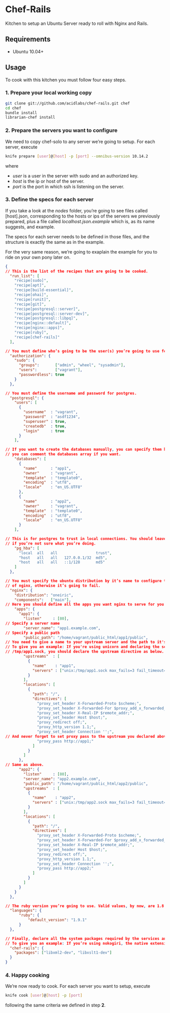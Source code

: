 # Chef-Rails

Kitchen to setup an Ubuntu Server ready to roll with Nginx and Rails.

## Requirements

* Ubuntu 10.04+

## Usage

To cook with this kitchen you must follow four easy steps.

### 1. Prepare your local working copy

```bash
git clone git://github.com/acidlabs/chef-rails.git chef
cd chef
bundle install
librarian-chef install
```

### 2. Prepare the servers you want to configure

We need to copy chef-solo to any server we’re going to setup. For each server, execute

```bash
knife prepare [user]@[host] -p [port] --omnibus-version 10.14.2
```

where

* *user* is a user in the server with sudo and an authorized key.
* *host* is the ip or host of the server.
* *port* is the port in which ssh is listening on the server.

### 3. Define the specs for each server

If you take a look at the *nodes* folder, you’re going to see files called [host].json, corresponding to the hosts or ips of the servers we previously prepared, plus a file called *localhost.json.example* which is, as its name suggests, and example.

The specs for each server needs to be defined in those files, and the structure is exactly the same as in the example.

For the very same reason, we’re going to exaplain the example for you to ride on your own pony later on.

```json
{
// This is the list of the recipes that are going to be cooked.
  "run_list": [
    "recipe[sudo]",
    "recipe[apt]",
    "recipe[build-essential]",
    "recipe[ohai]",
    "recipe[runit]",
    "recipe[git]",
    "recipe[postgresql::server]",
    "recipe[postgresql::server-dev]",
    "recipe[postgresql::libpq]",
    "recipe[nginx::default]",
    "recipe[nginx::apps]",
    "recipe[ruby]",
    "recipe[chef-rails]"
  ],

// You must define who’s going to be the user(s) you’re going to use for deploy.
  "authorization": {
    "sudo": {
      "groups":       ["admin", "wheel", "sysadmin"],
      "users":        ["vagrant"],
      "passwordless": true
    }
  },

// You must define the username and password for postgres.
  "postgresql": {
    "users": [
      {
        "username"  : "vagrant",
        "password"  : "asdf1234",
        "superuser" : true,
        "createdb"  : true,
        "login"     : true
      }
    ],

// If you want to create the databases manually, you can specify them here. otherwise,
// you can comment the databases array if you want.
    "databases": [
      {
        "name"      : "app1",
        "owner"     : "vagrant",
        "template"  : "template0",
        "encoding"  : "utf8",
        "locale"    : "en_US.UTF8"
      },
      {
        "name"      : "app2",
        "owner"     : "vagrant",
        "template"  : "template0",
        "encoding"  : "utf8",
        "locale"    : "en_US.UTF8"
      }
    ],

// This is for postgres to trust in local connections. You should leave this as is
// if you’re not sure what you’re doing.
    "pg_hba": [
      "local  all   all                 trust",
      "host   all   all   127.0.0.1/32  md5",
      "host   all   all   ::1/128       md5"
    ]
  },

// You must specify the ubuntu distribution by it’s name to configure the proper version
// of nginx, otherwise it’s going to fail.
  "nginx": {
    "distribution": "oneiric",
    "components":   ["main"],
// Here you should define all the apps you want nginx to serve for you in the server.
    "apps": {
      "app1": {
        "listen"     : [80],
// Specify a server name
        "server_name": "app1.example.com",
// Specify a public path
        "public_path": "/home/vagrant/public_html/app1/public",
// You need to give a name to your upstream server and the path to it's sock file(s).
// To give you an example: If you're using unicorn and declaring the sock file to be
// /tmp/app1.sock, you should declare the upstream directive as below.
        "upstreams"  : [
          {
            "name"    : "app1",
            "servers" : ["unix:/tmp/app1.sock max_fails=3 fail_timeout=1s"]
          }
        ],
        "locations": [
          {
            "path": "/",
            "directives": [
              "proxy_set_header X-Forwarded-Proto $scheme;",
              "proxy_set_header X-Forwarded-For $proxy_add_x_forwarded_for;",
              "proxy_set_header X-Real-IP $remote_addr;",
              "proxy_set_header Host $host;",
              "proxy_redirect off;",
              "proxy_http_version 1.1;",
              "proxy_set_header Connection '';",
// And never forget to set proxy pass to the upstream you declared above.
              "proxy_pass http://app1;"
            ]
          }
        ]
      },
// Same as above.
      "app2": {
        "listen"     : [80],
        "server_name": "app2.example.com",
        "public_path": "/home/vagrant/public_html/app2/public",
        "upstreams"  : [
          {
            "name"    : "app2",
            "servers" : ["unix:/tmp/app2.sock max_fails=3 fail_timeout=1s"]
          }
        ],
        "locations": [
          {
            "path": "/",
            "directives": [
              "proxy_set_header X-Forwarded-Proto $scheme;",
              "proxy_set_header X-Forwarded-For $proxy_add_x_forwarded_for;",
              "proxy_set_header X-Real-IP $remote_addr;",
              "proxy_set_header Host $host;",
              "proxy_redirect off;",
              "proxy_http_version 1.1;",
              "proxy_set_header Connection '';",
              "proxy_pass http://app2;"
            ]
          }
        ]
      }
    }
  },

// The ruby version you’re going to use. Valid values, by now, are 1.8, 1.9 and 1.9.1
  "languages": {
      "ruby": {
          "default_version": "1.9.1"
      }
  },

// Finally, declare all the system packages required by the services and gems you’re using in your apps.
// To give you an example: If you’re using nokogiri, the native extensions compilation will fail unless you have installed the development headers declared below.
  "chef-rails": {
    "packages": ["libxml2-dev", "libxslt1-dev"]
  }
}
```

### 4. Happy cooking

We’re now ready to cook. For each server you want to setup, execute

```bash
knife cook [user]@[host] -p [port]
```

following the same criteria we defined in step **2**.